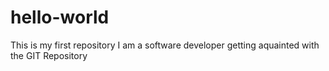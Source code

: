 # hello-world
This is my first repository
I am a software developer getting aquainted with the GIT Repository

